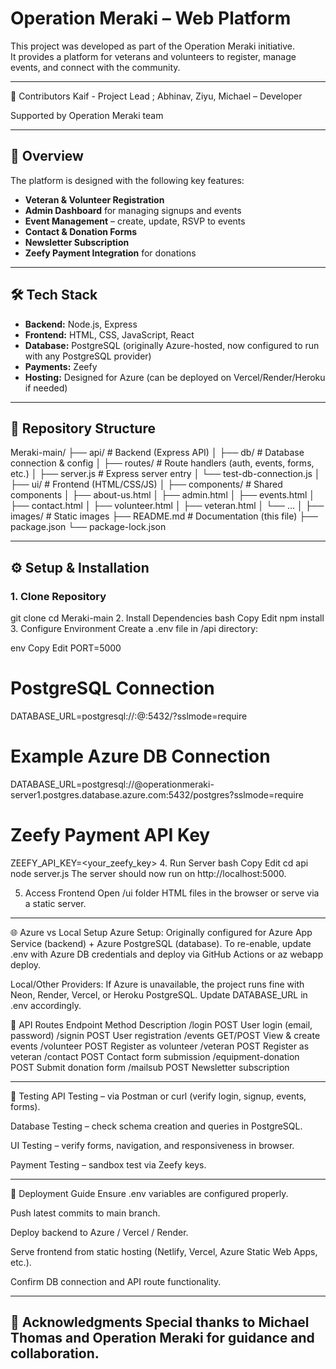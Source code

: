 # Operation Meraki – Web Platform

This project was developed as part of the Operation Meraki initiative.  
It provides a platform for veterans and volunteers to register, manage events, and connect with the community.

---
👥 Contributors
Kaif - Project Lead ; Abhinav, Ziyu, Michael – Developer

Supported by Operation Meraki team

---

## 📌 Overview
The platform is designed with the following key features:
- **Veteran & Volunteer Registration**  
- **Admin Dashboard** for managing signups and events  
- **Event Management** – create, update, RSVP to events  
- **Contact & Donation Forms**  
- **Newsletter Subscription**  
- **Zeefy Payment Integration** for donations  

---

## 🛠 Tech Stack
- **Backend:** Node.js, Express  
- **Frontend:** HTML, CSS, JavaScript, React  
- **Database:** PostgreSQL (originally Azure-hosted, now configured to run with any PostgreSQL provider)  
- **Payments:** Zeefy  
- **Hosting:** Designed for Azure (can be deployed on Vercel/Render/Heroku if needed)  

---

## 📂 Repository Structure
Meraki-main/
├── api/ # Backend (Express API)
│ ├── db/ # Database connection & config
│ ├── routes/ # Route handlers (auth, events, forms, etc.)
│ ├── server.js # Express server entry
│ └── test-db-connection.js
│
├── ui/ # Frontend (HTML/CSS/JS)
│ ├── components/ # Shared components
│ ├── about-us.html
│ ├── admin.html
│ ├── events.html
│ ├── contact.html
│ ├── volunteer.html
│ ├── veteran.html
│ └── ...
│
├── images/ # Static images
├── README.md # Documentation (this file)
├── package.json
└── package-lock.json

---
## ⚙️ Setup & Installation

### 1. Clone Repository

git clone <repo-link>
cd Meraki-main
2. Install Dependencies
bash
Copy
Edit
npm install
3. Configure Environment
Create a .env file in /api directory:

env
Copy
Edit
PORT=5000

# PostgreSQL Connection
DATABASE_URL=postgresql://<username>:<password>@<host>:5432/<dbname>?sslmode=require

# Example Azure DB Connection
DATABASE_URL=postgresql://<user>@operationmeraki-server1.postgres.database.azure.com:5432/postgres?sslmode=require

# Zeefy Payment API Key
ZEEFY_API_KEY=<your_zeefy_key>
4. Run Server
bash
Copy
Edit
cd api
node server.js
The server should now run on http://localhost:5000.

5. Access Frontend
Open /ui folder HTML files in the browser or serve via a static server.

---

🌐 Azure vs Local Setup
Azure Setup:
Originally configured for Azure App Service (backend) + Azure PostgreSQL (database).
To re-enable, update .env with Azure DB credentials and deploy via GitHub Actions or az webapp deploy.

Local/Other Providers:
If Azure is unavailable, the project runs fine with Neon, Render, Vercel, or Heroku PostgreSQL.
Update DATABASE_URL in .env accordingly.

📑 API Routes
Endpoint	Method	Description
/login	POST	User login (email, password)
/signin	POST	User registration
/events	GET/POST	View & create events
/volunteer	POST	Register as volunteer
/veteran	POST	Register as veteran
/contact	POST	Contact form submission
/equipment-donation	POST	Submit donation form
/mailsub	POST	Newsletter subscription

---
🧪 Testing
API Testing – via Postman or curl (verify login, signup, events, forms).

Database Testing – check schema creation and queries in PostgreSQL.

UI Testing – verify forms, navigation, and responsiveness in browser.

Payment Testing – sandbox test via Zeefy keys.

---
🚀 Deployment Guide
Ensure .env variables are configured properly.

Push latest commits to main branch.

Deploy backend to Azure / Vercel / Render.

Serve frontend from static hosting (Netlify, Vercel, Azure Static Web Apps, etc.).

Confirm DB connection and API route functionality.

---
🙏 Acknowledgments
Special thanks to Michael Thomas and Operation Meraki for guidance and collaboration.
---

